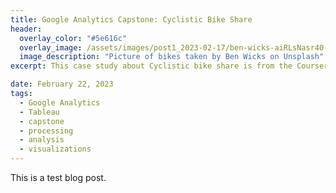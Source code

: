 ```yaml
---
title: Google Analytics Capstone: Cyclistic Bike Share
header:
  overlay_color: "#5e616c"
  overlay_image: /assets/images/post1_2023-02-17/ben-wicks-aiRLsNasr40-unsplash.jpg
  image_description: "Picture of bikes taken by Ben Wicks on Unsplash" 
excerpt: This case study about Cyclistic bike share is from the Coursera Google Analytics Capstone course. I had a lot of fun diving into this messy dataset. There's a very good reason why this project is so popular for data analyst portfolios! The tools I used for this project were R and Tableau. Check out the R Script to follow along or head to my <a href= https://public.tableau.com/app/profile/hannah.kissinger6750/viz/GoogleAnalyticsCapstoneCyclisticBikeSharePTI/CyclisticBikeShareCaseStudy>Tableau</a> visualizations to see the end result!

date: February 22, 2023
tags:
  - Google Analytics
  - Tableau
  - capstone
  - processing
  - analysis
  - visualizations
---
```


This is a test blog post.
